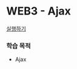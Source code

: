# WEB3 - Ajax

[실행하기](https://hwahyeon.github.io/Web_Open/WEB3%20-%20Ajax/index.html)

### 학습 목적
* Ajax

